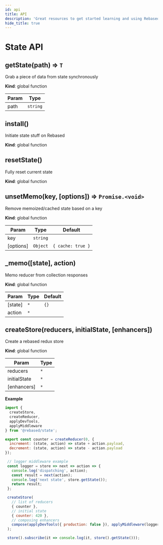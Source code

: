 ```yaml
---
id: api
title: API
description: 'Great resources to get started learning and using Rebased with Redux State'
hide_title: true
---
```


# State API

<a name="getState"></a>

## getState(path) ⇒ <code>T</code>
<p>Grab a piece of data from state synchronously</p>

**Kind**: global function  

| Param | Type |
| --- | --- |
| path | <code>string</code> | 

<a name="install"></a>

## install()
<p>Initiate state stuff on Rebased</p>

**Kind**: global function  
<a name="resetState"></a>

## resetState()
<p>Fully reset current state</p>

**Kind**: global function  
<a name="unsetMemo"></a>

## unsetMemo(key, [options]) ⇒ <code>Promise.&lt;void&gt;</code>
<p>Remove memoized/cached state based on a key</p>

**Kind**: global function  

| Param | Type | Default |
| --- | --- | --- |
| key | <code>string</code> |  | 
| [options] | <code>Object</code> | <code>{ cache: true }</code> | 

<a name="_memo"></a>

## \_memo([state], action)
<p>Memo reducer from collection responses</p>

**Kind**: global function  

| Param | Type | Default |
| --- | --- | --- |
| [state] | <code>\*</code> | <code>{}</code> | 
| action | <code>\*</code> |  | 

<a name="createStore"></a>

## createStore(reducers, initialState, [enhancers])
<p>Create a rebased redux store</p>

**Kind**: global function  

| Param | Type |
| --- | --- |
| reducers | <code>\*</code> | 
| initialState | <code>\*</code> | 
| [enhancers] | <code>\*</code> | 

**Example**  
```js
import {
  createStore,
  createReducer,
  applyDevTools,
  applyMiddleware
} from '@rebased/state';

export const counter = createReducer(0, {
  increment: (state, action) => state + action.payload,
  decrement: (state, action) => state - action.payload
});

 // logger middleware example
 const logger = store => next => action => {
   console.log('dispatching', action);
   const result = next(action);
   console.log('next state', store.getState());
   return result;
 };

 createStore(
   // list of reducers
   { counter },
   // initial state
   { counter: 420 },
   // composing enhancers
   compose(applyDevTools({ production: false }), applyMiddleware(logger))
 );

 store().subscribe(it => console.log(it, store().getState()));
```
